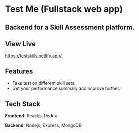 # Test Me (Fullstack web app)
## Backend for a Skill Assessment platform.


## View Live
https://testskills.netlify.app/


## Features
- Take test on different skill sets.
- Get your performance summary and improve further.

## Tech Stack
**Frontend:** Reactjs, Redux

**Backend**: Nodejs, Express, MongoDB
